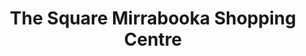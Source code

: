 ---
title: "The Square Mirrabooka Shopping Centre"
url: /mirrabooka/the-square-mirrabooka-shopping-centre/
shop: Einkaufszentrum
---